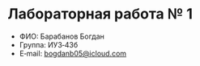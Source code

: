 # Лабораторная работа № 1
* ФИО: Барабанов Богдан 
* Группа: ИУ3‑43б
* E‑mail: bogdanb05@icloud.com
